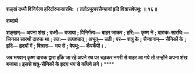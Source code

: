 **शङ्खं दध्मौ विनिर्गत्य हरिर्दारुकसारथि: ।** **ततोऽभूत्परसैन्यानां हृदि वित्रासवेपथु: ॥ १६॥** 

**शब्दार्थ** 

**शङ्खम्—** **अपना शंख** **; दध्मौ—** **बजाया** **; विनिर्गत्य—** **बाहर जाकर** **; हरि:—** **कृष्ण ने** **; दारुक-सारथि:—** **जिनका सारथी दारुक** **था** **; तत:—** **तत्पश्चात्** **; अभूत्—** **उठी** **; पर—** **शत्रु के** **; सैन्यानाम्—** **सैनिकों के** **; हृदि—** **हृदयों में** **; वित्रास—** **भय से** **; वेपथु:—** **कँपकँपी।** **.** 

**जब भगवान् कृष्ण दारुक द्वारा हाँके जा रहे अपने रथ पर चढ़कर नगरी से बाहर आ गये** **तो उन्होंने अपना शंख बजाया। इससे शत्रु-सैनिकों के हृदय भय से काँपने लगे।** **** 